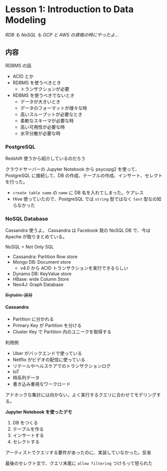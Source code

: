 # Lesson 1: Introduction to Data Modeling

*RDB も NoSQL も GCP と AWS の資格の時にやったよ...*

## 内容
RDBMS の話

- ACID とか
- RDBMS を使うべきとき
  - トランザクションが必要
- RDBMS を使うべきでないとき
  - データが大きいとき
  - データのフォーマットが様々な時
  - 高いスループットが必要なとき
  - 柔軟なスキーマが必要な時
  - 高い可用性が必要な時
  - 水平分散が必要な時

### PostgreSQL

Redshift 使うから紹介しているのだろう

クラウドサーバーの Jupyter Notebook から psycopg2 を使って、
PostgreSQL に接続して、DB の作成、テーブルの作成、インサート、セレクトを行った。

- `create table name` の `name` に DB 名を入れてしまった。ケアレス
- Hive 使っていたので、PostgreSQL では `string` 型ではなく `text` 型なの知らなかった

### NoSQL Database

Cassandra 使うよ。
Cassandra は Facebook 発の NoSQL DB で、今は Apache が取りまとめている。

NoSQL = Not Only SQL

- Cassandra: Partition Row store
- Mongo DB: Document store
  - v4.0 から ACID トランザクションを実行できるらしい
- Dynamo DB: KeyValue store
- HBase: wide Column Store
- Neo4J: Graph Database

~~Bigtable 涙目~~

#### Cassandra

- Partition に分かれる
- Primary Key が Partition を分ける
- Cluster Key で Partition 内のユニークを取得する

利用例

- Uber がバックエンドで使っている
- Netflix がビデオの配信に使っている
- リテールやヘルスケアでのトランザクションログ
- IoT
- 時系列データ
- 書き込み重視なワークロード

アドホックな集計には向かない。よく実行するクエリに合わせてモデリングする。

**Jupyter Notebook を使ったデモ**

1. DB をつくる
1. テーブルを作る
1. インサートする
1. セレクトする

アーティストでクエリする要件があったのに、実装していなかった。反省

最後のセレクト文で、クエリ末尾に `allow filtering` つけろって怒られた
